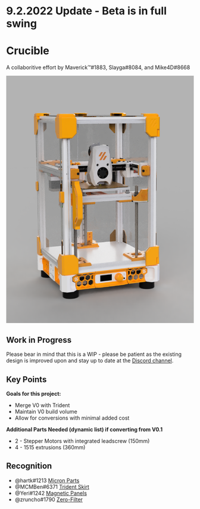 
# 9.2.2022 Update - Beta is in full swing

# Crucible
A collaboritive effort by Maverick™#1883, Slayga#8084, and Mike4D#8668


![render](images/crucible.png)

## Work in Progress

Please bear in mind that this is a WIP - please be patient as the existing design is improved upon and stay up to date at the [Discord channel](https://discord.gg/UQzPxNhA92).



## Key Points

**Goals for this project:**

* Merge V0 with Trident
* Maintain V0 build volume
* Allow for conversions with minimal added cost


**Additional Parts Needed (dynamic list) if converting from V0.1**

* 2 - Stepper Motors with integrated leadscrew (150mm)
* 4 - 1515 extrusions (360mm)

## Recognition

* @hartk#1213 [Micron Parts](https://github.com/hartk1213/Micron)
* @MCMBen#6371  [Trident Skirt](https://github.com/Fleafa/VoronUsers/tree/V0.1-Trident-skirt/printer_mods/MCMBen/Voron0_Trident_Skirt)
* @Yeri#1242 [Magnetic Panels](https://github.com/VoronDesign/VoronUsers/tree/master/printer_mods/yeri/V0_Magnetic_Panels)
* @zruncho#1790 [Zero-Filter](https://github.com/zruncho3d/zerofilter) 
